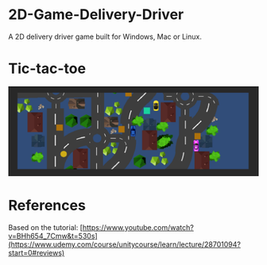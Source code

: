 # 2D-Game-Delivery-Driver
A 2D delivery driver game built for Windows, Mac or Linux.

# Tic-tac-toe
<img src="Delivery_driver.PNG">

# References
Based on the tutorial: [https://www.youtube.com/watch?v=BHh654_7Cmw&t=530s](https://www.udemy.com/course/unitycourse/learn/lecture/28701094?start=0#reviews)
